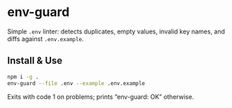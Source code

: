 # env-guard
Simple `.env` linter: detects duplicates, empty values, invalid key names, and diffs against `.env.example`.

## Install & Use
```bash
npm i -g .
env-guard --file .env --example .env.example
```
Exits with code 1 on problems; prints “env-guard: OK” otherwise.
